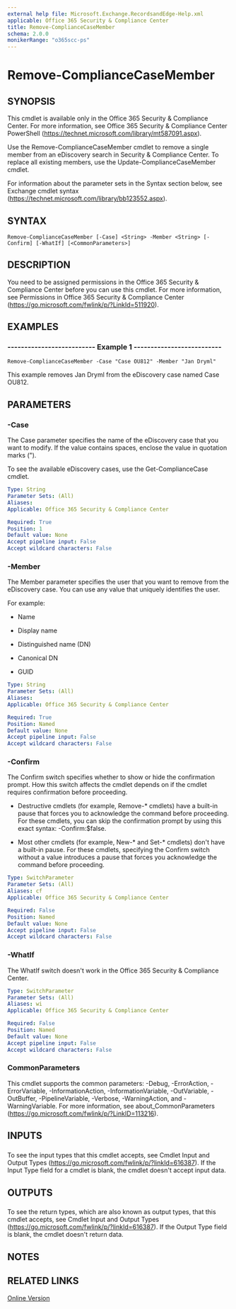 ```yaml
---
external help file: Microsoft.Exchange.RecordsandEdge-Help.xml
applicable: Office 365 Security & Compliance Center
title: Remove-ComplianceCaseMember
schema: 2.0.0
monikerRange: "o365scc-ps"
---
```


# Remove-ComplianceCaseMember

## SYNOPSIS
This cmdlet is available only in the Office 365 Security & Compliance Center. For more information, see Office 365 Security & Compliance Center PowerShell (https://technet.microsoft.com/library/mt587091.aspx).

Use the Remove-ComplianceCaseMember cmdlet to remove a single member from an eDiscovery search in Security & Compliance Center. To replace all existing members, use the Update-ComplianceCaseMember cmdlet.

For information about the parameter sets in the Syntax section below, see Exchange cmdlet syntax (https://technet.microsoft.com/library/bb123552.aspx).

## SYNTAX

```
Remove-ComplianceCaseMember [-Case] <String> -Member <String> [-Confirm] [-WhatIf] [<CommonParameters>]
```

## DESCRIPTION
You need to be assigned permissions in the Office 365 Security & Compliance Center before you can use this cmdlet. For more information, see Permissions in Office 365 Security & Compliance Center (https://go.microsoft.com/fwlink/p/?LinkId=511920).

## EXAMPLES

### -------------------------- Example 1 --------------------------
```
Remove-ComplianceCaseMember -Case "Case OU812" -Member "Jan Dryml"
```

This example removes Jan Dryml from the eDiscovery case named Case OU812.

## PARAMETERS

### -Case
The Case parameter specifies the name of the eDiscovery case that you want to modify. If the value contains spaces, enclose the value in quotation marks (").

To see the available eDiscovery cases, use the Get-ComplianceCase cmdlet.

```yaml
Type: String
Parameter Sets: (All)
Aliases:
Applicable: Office 365 Security & Compliance Center

Required: True
Position: 1
Default value: None
Accept pipeline input: False
Accept wildcard characters: False
```

### -Member
The Member parameter specifies the user that you want to remove from the eDiscovery case. You can use any value that uniquely identifies the user.

For example:

- Name

- Display name

- Distinguished name (DN)

- Canonical DN

- GUID

```yaml
Type: String
Parameter Sets: (All)
Aliases:
Applicable: Office 365 Security & Compliance Center

Required: True
Position: Named
Default value: None
Accept pipeline input: False
Accept wildcard characters: False
```

### -Confirm
The Confirm switch specifies whether to show or hide the confirmation prompt. How this switch affects the cmdlet depends on if the cmdlet requires confirmation before proceeding.

- Destructive cmdlets (for example, Remove-\* cmdlets) have a built-in pause that forces you to acknowledge the command before proceeding. For these cmdlets, you can skip the confirmation prompt by using this exact syntax: -Confirm:$false.

- Most other cmdlets (for example, New-\* and Set-\* cmdlets) don't have a built-in pause. For these cmdlets, specifying the Confirm switch without a value introduces a pause that forces you acknowledge the command before proceeding.

```yaml
Type: SwitchParameter
Parameter Sets: (All)
Aliases: cf
Applicable: Office 365 Security & Compliance Center

Required: False
Position: Named
Default value: None
Accept pipeline input: False
Accept wildcard characters: False
```

### -WhatIf
The WhatIf switch doesn't work in the Office 365 Security & Compliance Center.

```yaml
Type: SwitchParameter
Parameter Sets: (All)
Aliases: wi
Applicable: Office 365 Security & Compliance Center

Required: False
Position: Named
Default value: None
Accept pipeline input: False
Accept wildcard characters: False
```

### CommonParameters
This cmdlet supports the common parameters: -Debug, -ErrorAction, -ErrorVariable, -InformationAction, -InformationVariable, -OutVariable, -OutBuffer, -PipelineVariable, -Verbose, -WarningAction, and -WarningVariable. For more information, see about_CommonParameters (https://go.microsoft.com/fwlink/p/?LinkID=113216).

## INPUTS

###  
To see the input types that this cmdlet accepts, see Cmdlet Input and Output Types (https://go.microsoft.com/fwlink/p/?linkId=616387). If the Input Type field for a cmdlet is blank, the cmdlet doesn't accept input data.

## OUTPUTS

###  
To see the return types, which are also known as output types, that this cmdlet accepts, see Cmdlet Input and Output Types (https://go.microsoft.com/fwlink/p/?linkId=616387). If the Output Type field is blank, the cmdlet doesn't return data.

## NOTES

## RELATED LINKS

[Online Version](https://technet.microsoft.com/library/4af77b17-e758-4577-bb7d-575a6cd77350.aspx)
